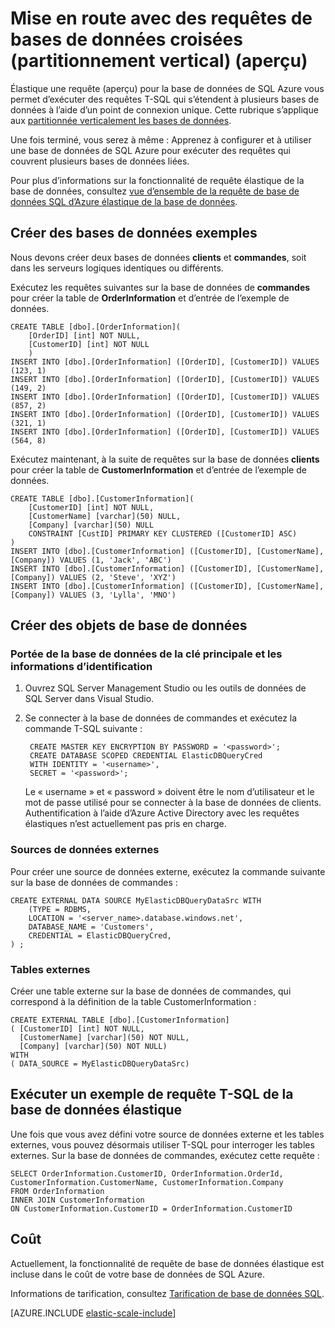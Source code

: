 <properties
    pageTitle="Mise en route avec des requêtes de bases de données croisées (partitionnement vertical) | Microsoft Azure"   
    description="Comment faire pour utiliser une requête élastique avec les bases de données partitionnées verticalement"
    services="sql-database"
    documentationCenter=""  
    manager="jhubbard"
    authors="torsteng"/>

<tags
    ms.service="sql-database"
    ms.workload="sql-database"
    ms.tgt_pltfrm="na"
    ms.devlang="na"
    ms.topic="article"
    ms.date="05/23/2016"
    ms.author="torsteng" />

# <a name="get-started-with-cross-database-queries-vertical-partitioning-preview"></a>Mise en route avec des requêtes de bases de données croisées (partitionnement vertical) (aperçu)

Élastique une requête (aperçu) pour la base de données de SQL Azure vous permet d’exécuter des requêtes T-SQL qui s’étendent à plusieurs bases de données à l’aide d’un point de connexion unique. Cette rubrique s’applique aux [partitionnée verticalement les bases de données](sql-database-elastic-query-vertical-partitioning.md).  

Une fois terminé, vous serez à même : Apprenez à configurer et à utiliser une base de données de SQL Azure pour exécuter des requêtes qui couvrent plusieurs bases de données liées. 

Pour plus d’informations sur la fonctionnalité de requête élastique de la base de données, consultez [vue d’ensemble de la requête de base de données SQL d’Azure élastique de la base de données](sql-database-elastic-query-overview.md). 

## <a name="create-the-sample-databases"></a>Créer des bases de données exemples

Nous devons créer deux bases de données **clients** et **commandes**, soit dans les serveurs logiques identiques ou différents.   

Exécutez les requêtes suivantes sur la base de données de **commandes** pour créer la table de **OrderInformation** et d’entrée de l’exemple de données. 

    CREATE TABLE [dbo].[OrderInformation]( 
        [OrderID] [int] NOT NULL, 
        [CustomerID] [int] NOT NULL 
        ) 
    INSERT INTO [dbo].[OrderInformation] ([OrderID], [CustomerID]) VALUES (123, 1) 
    INSERT INTO [dbo].[OrderInformation] ([OrderID], [CustomerID]) VALUES (149, 2) 
    INSERT INTO [dbo].[OrderInformation] ([OrderID], [CustomerID]) VALUES (857, 2) 
    INSERT INTO [dbo].[OrderInformation] ([OrderID], [CustomerID]) VALUES (321, 1) 
    INSERT INTO [dbo].[OrderInformation] ([OrderID], [CustomerID]) VALUES (564, 8) 

Exécutez maintenant, à la suite de requêtes sur la base de données **clients** pour créer la table de **CustomerInformation** et d’entrée de l’exemple de données. 

    CREATE TABLE [dbo].[CustomerInformation]( 
        [CustomerID] [int] NOT NULL, 
        [CustomerName] [varchar](50) NULL, 
        [Company] [varchar](50) NULL 
        CONSTRAINT [CustID] PRIMARY KEY CLUSTERED ([CustomerID] ASC) 
    ) 
    INSERT INTO [dbo].[CustomerInformation] ([CustomerID], [CustomerName], [Company]) VALUES (1, 'Jack', 'ABC') 
    INSERT INTO [dbo].[CustomerInformation] ([CustomerID], [CustomerName], [Company]) VALUES (2, 'Steve', 'XYZ') 
    INSERT INTO [dbo].[CustomerInformation] ([CustomerID], [CustomerName], [Company]) VALUES (3, 'Lylla', 'MNO') 

## <a name="create-database-objects"></a>Créer des objets de base de données
### <a name="database-scoped-master-key-and-credentials"></a>Portée de la base de données de la clé principale et les informations d’identification

1. Ouvrez SQL Server Management Studio ou les outils de données de SQL Server dans Visual Studio.
2. Se connecter à la base de données de commandes et exécutez la commande T-SQL suivante :

        CREATE MASTER KEY ENCRYPTION BY PASSWORD = '<password>'; 
        CREATE DATABASE SCOPED CREDENTIAL ElasticDBQueryCred 
        WITH IDENTITY = '<username>', 
        SECRET = '<password>';  

    Le « username » et « password » doivent être le nom d’utilisateur et le mot de passe utilisé pour se connecter à la base de données de clients.
    Authentification à l’aide d’Azure Active Directory avec les requêtes élastiques n’est actuellement pas pris en charge.

### <a name="external-data-sources"></a>Sources de données externes
Pour créer une source de données externe, exécutez la commande suivante sur la base de données de commandes : 

    CREATE EXTERNAL DATA SOURCE MyElasticDBQueryDataSrc WITH 
        (TYPE = RDBMS, 
        LOCATION = '<server_name>.database.windows.net', 
        DATABASE_NAME = 'Customers', 
        CREDENTIAL = ElasticDBQueryCred, 
    ) ;

### <a name="external-tables"></a>Tables externes
Créer une table externe sur la base de données de commandes, qui correspond à la définition de la table CustomerInformation :

    CREATE EXTERNAL TABLE [dbo].[CustomerInformation] 
    ( [CustomerID] [int] NOT NULL, 
      [CustomerName] [varchar](50) NOT NULL, 
      [Company] [varchar](50) NOT NULL) 
    WITH 
    ( DATA_SOURCE = MyElasticDBQueryDataSrc) 

## <a name="execute-a-sample-elastic-database-t-sql-query"></a>Exécuter un exemple de requête T-SQL de la base de données élastique

Une fois que vous avez défini votre source de données externe et les tables externes, vous pouvez désormais utiliser T-SQL pour interroger les tables externes. Sur la base de données de commandes, exécutez cette requête : 

    SELECT OrderInformation.CustomerID, OrderInformation.OrderId, CustomerInformation.CustomerName, CustomerInformation.Company 
    FROM OrderInformation 
    INNER JOIN CustomerInformation 
    ON CustomerInformation.CustomerID = OrderInformation.CustomerID 

## <a name="cost"></a>Coût

Actuellement, la fonctionnalité de requête de base de données élastique est incluse dans le coût de votre base de données de SQL Azure.  

Informations de tarification, consultez [Tarification de base de données SQL](/pricing/details/sql-database). 


[AZURE.INCLUDE [elastic-scale-include](../../includes/elastic-scale-include.md)]

<!--Image references-->

<!--anchors-->
